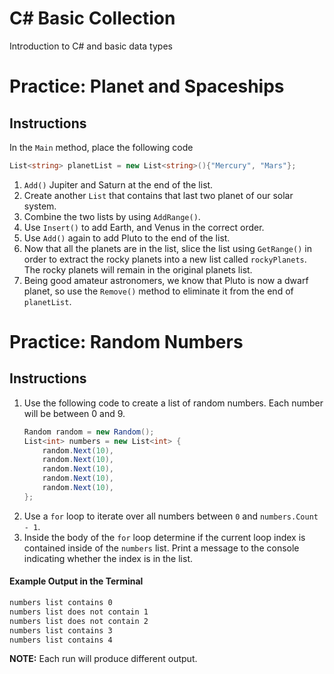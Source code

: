 # C# Basic Collection
Introduction to C# and basic data types


# Practice: Planet and Spaceships

## Instructions

In the `Main` method, place the following code

```cs
List<string> planetList = new List<string>(){"Mercury", "Mars"};
```

1. `Add()` Jupiter and Saturn at the end of the list.
1. Create another `List` that contains that last two planet of our solar system.
1. Combine the two lists by using `AddRange()`.
1. Use `Insert()` to add Earth, and Venus in the correct order.
1. Use `Add()` again to add Pluto to the end of the list.
1. Now that all the planets are in the list, slice the list using `GetRange()` in order to extract the rocky planets into a new list called `rockyPlanets`. The rocky planets will remain in the original planets list.
1. Being good amateur astronomers, we know that Pluto is now a dwarf planet, so use the `Remove()` method to eliminate it from the end of `planetList`.

# Practice: Random Numbers


## Instructions
1. Use the following code to create a list of random numbers. Each number will be between 0 and 9.
    ```cs
    Random random = new Random();
    List<int> numbers = new List<int> {
        random.Next(10),
        random.Next(10),
        random.Next(10),
        random.Next(10),
        random.Next(10),
    };
    ```
1. Use a `for` loop to iterate over all numbers between `0` and `numbers.Count - 1`. 
1. Inside the body of the `for` loop determine if the current loop index is contained inside of the `numbers` list. Print a message to the console indicating whether the index is in the list.

#### Example Output in the Terminal
```sh
numbers list contains 0
numbers list does not contain 1
numbers list does not contain 2
numbers list contains 3
numbers list contains 4
```
**NOTE:** Each run will produce different output.

